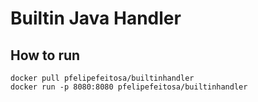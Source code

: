 # Builtin Java Handler

## How to run

```
docker pull pfelipefeitosa/builtinhandler
docker run -p 8080:8080 pfelipefeitosa/builtinhandler
```
